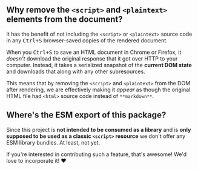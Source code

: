 ## Why remove the `<script>` and `<plaintext>` elements from the document?

It has the benefit of not including the `<script>` or `<plaintext>` source code
in any <kbd><kbd>Ctrl</kbd>+<kbd>S</kbd></kbd> browser-saved copies of the
rendered document.

When you <kbd><kbd>Ctrl</kbd>+<kbd>S</kbd></kbd> to save an HTML document in
Chrome or Firefox, it _doesn't_ download the original response that it got over
HTTP to your computer. Instead, it takes a serialized snapshot of the **current
DOM state** and downloads that along with any other subresources.

This means that by removing the `<script>` and `<plaintext>` from the DOM after
rendering, we are effectively making it _appear_ as though the original HTML
file had `<html>` source code instead of `**markdown**`.

## Where's the ESM export of this package?

Since this project is **not intended to be consumed as a library** and is **only
supposed to be used as a classic `<script>` resource** we don't offer any ESM
library bundles. At least, not yet.

If you're interested in contributing such a feature, that's awesome! We'd love
to incorporate it! ❤️
